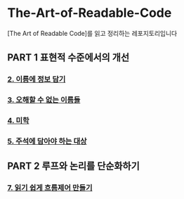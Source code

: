# The-Art-of-Readable-Code
[The Art of Readable Code]를 읽고 정리하는 레포지토리입니다

## PART 1 표현적 수준에서의 개선
### [2. 이름에 정보 담기](./PART%201%20표현적%20수준에서의%20개선/2.%20이름에%20정보%20담기.md)  
### [3. 오해할 수 없는 이름들](./PART%201%20표현적%20수준에서의%20개선/3.%20오해할%20수%20없는%20이름들.md)  
### [4. 미학](./PART%201%20표현적%20수준에서의%20개선/4.%20미학.md)  
### [5. 주석에 담아야 하는 대상](./PART%201%20표현적%20수준에서의%20개선/5.%20주석에%20담아야%20하는%20대상.md)  

## PART 2 루프와 논리를 단순화하기
### [7. 읽기 쉽게 흐름제어 만들기](./PART%202%20루프와%20논리를%20단순화하기/7.%20읽기%20쉽게%20흐름제어%20만들기.md)  
